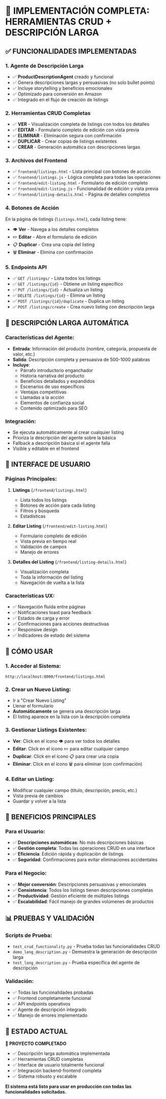 # 🎉 IMPLEMENTACIÓN COMPLETA: HERRAMIENTAS CRUD + DESCRIPCIÓN LARGA

## ✅ FUNCIONALIDADES IMPLEMENTADAS

### 1. **Agente de Descripción Larga**
- ✅ **ProductDescriptionAgent** creado y funcional
- ✅ Genera descripciones largas y persuasivas (no solo bullet points)
- ✅ Incluye storytelling y beneficios emocionales
- ✅ Optimizado para conversión en Amazon
- ✅ Integrado en el flujo de creación de listings

### 2. **Herramientas CRUD Completas**
- ✅ **VER** - Visualización completa de listings con todos los detalles
- ✅ **EDITAR** - Formulario completo de edición con vista previa
- ✅ **ELIMINAR** - Eliminación segura con confirmación
- ✅ **DUPLICAR** - Crear copias de listings existentes
- ✅ **CREAR** - Generación automática con descripciones largas

### 3. **Archivos del Frontend**
- ✅ `frontend/listings.html` - Lista principal con botones de acción
- ✅ `frontend/listings.js` - Lógica completa para todas las operaciones
- ✅ `frontend/edit-listing.html` - Formulario de edición completo
- ✅ `frontend/edit-listing.js` - Funcionalidad de edición y vista previa
- ✅ `frontend/listing-details.html` - Página de detalles completos

### 4. **Botones de Acción**
En la página de listings (`listings.html`), cada listing tiene:
- 👁️ **Ver** - Navega a los detalles completos
- ✏️ **Editar** - Abre el formulario de edición
- 📋 **Duplicar** - Crea una copia del listing
- 🗑️ **Eliminar** - Elimina con confirmación

### 5. **Endpoints API**
- ✅ `GET /listings/` - Lista todos los listings
- ✅ `GET /listings/{id}` - Obtiene un listing específico
- ✅ `PUT /listings/{id}` - Actualiza un listing
- ✅ `DELETE /listings/{id}` - Elimina un listing
- ✅ `POST /listings/{id}/duplicate` - Duplica un listing
- ✅ `POST /listings/create` - Crea nuevo listing con descripción larga

## 🔧 DESCRIPCIÓN LARGA AUTOMÁTICA

### Características del Agente:
- **Entrada**: Información del producto (nombre, categoría, propuesta de valor, etc.)
- **Salida**: Descripción completa y persuasiva de 500-1000 palabras
- **Incluye**:
  - Párrafo introductorio enganchador
  - Historia narrativa del producto
  - Beneficios detallados y expandidos
  - Escenarios de uso específicos
  - Ventajas competitivas
  - Llamadas a la acción
  - Elementos de confianza social
  - Contenido optimizado para SEO

### Integración:
- Se ejecuta automáticamente al crear cualquier listing
- Prioriza la descripción del agente sobre la básica
- Fallback a descripción básica si el agente falla
- Visible y editable en el frontend

## 📱 INTERFACE DE USUARIO

### Páginas Principales:
1. **Listings** (`/frontend/listings.html`)
   - Lista todos los listings
   - Botones de acción para cada listing
   - Filtros y búsqueda
   - Estadísticas

2. **Editar Listing** (`/frontend/edit-listing.html`)
   - Formulario completo de edición
   - Vista previa en tiempo real
   - Validación de campos
   - Manejo de errores

3. **Detalles del Listing** (`/frontend/listing-details.html`)
   - Visualización completa
   - Toda la información del listing
   - Navegación de vuelta a la lista

### Características UX:
- ✅ Navegación fluida entre páginas
- ✅ Notificaciones toast para feedback
- ✅ Estados de carga y error
- ✅ Confirmaciones para acciones destructivas
- ✅ Responsive design
- ✅ Indicadores de estado del sistema

## 🚀 CÓMO USAR

### 1. Acceder al Sistema:
```
http://localhost:8000/frontend/listings.html
```

### 2. Crear un Nuevo Listing:
- Ir a "Crear Nuevo Listing"
- Llenar el formulario
- **Automáticamente** se genera una descripción larga
- El listing aparece en la lista con la descripción completa

### 3. Gestionar Listings Existentes:
- **Ver**: Click en el ícono 👁️ para ver todos los detalles
- **Editar**: Click en el ícono ✏️ para editar cualquier campo
- **Duplicar**: Click en el ícono 📋 para crear una copia
- **Eliminar**: Click en el ícono 🗑️ para eliminar (con confirmación)

### 4. Editar un Listing:
- Modificar cualquier campo (título, descripción, precio, etc.)
- Vista previa de cambios
- Guardar y volver a la lista

## 🎯 BENEFICIOS PRINCIPALES

### Para el Usuario:
- ✅ **Descripciones automáticas**: No más descripciones básicas
- ✅ **Gestión completa**: Todas las operaciones CRUD en una interface
- ✅ **Eficiencia**: Edición rápida y duplicación de listings
- ✅ **Seguridad**: Confirmaciones para evitar eliminaciones accidentales

### Para el Negocio:
- ✅ **Mejor conversión**: Descripciones persuasivas y emocionales
- ✅ **Consistencia**: Todos los listings tienen descripciones completas
- ✅ **Productividad**: Gestión eficiente de múltiples listings
- ✅ **Escalabilidad**: Fácil manejo de grandes volúmenes de productos

## 📊 PRUEBAS Y VALIDACIÓN

### Scripts de Prueba:
- `test_crud_functionality.py` - Prueba todas las funcionalidades CRUD
- `demo_long_description.py` - Demuestra la generación de descripción larga
- `test_long_description.py` - Prueba específica del agente de descripción

### Validación:
- ✅ Todas las funcionalidades probadas
- ✅ Frontend completamente funcional
- ✅ API endpoints operativos
- ✅ Agente de descripción integrado
- ✅ Manejo de errores implementado

## 🔮 ESTADO ACTUAL

**🎉 PROYECTO COMPLETADO**

- ✅ Descripción larga automática implementada
- ✅ Herramientas CRUD completas
- ✅ Interface de usuario totalmente funcional
- ✅ Integración backend-frontend completa
- ✅ Sistema robusto y escalable

**El sistema está listo para usar en producción con todas las funcionalidades solicitadas.**
